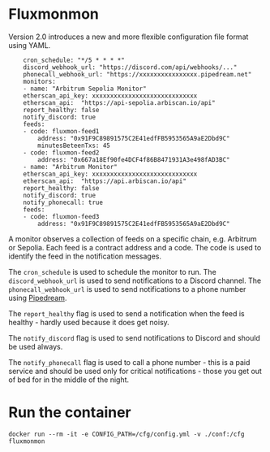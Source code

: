 # Fluxmonmon

Version 2.0 introduces a new and more flexible configuration file format using YAML. 

        cron_schedule: "*/5 * * * *"
        discord_webhook_url: "https://discord.com/api/webhooks/..."
        phonecall_webhook_url: "https://xxxxxxxxxxxxxxxx.pipedream.net"
        monitors:
        - name: "Arbitrum Sepolia Monitor"
        etherscan_api_key: xxxxxxxxxxxxxxxxxxxxxxxxxxxxx
        etherscan_api:  "https://api-sepolia.arbiscan.io/api"
        report_healthy: false
        notify_discord: true
        feeds:
        - code: fluxmon-feed1
            address: "0x91F9C89891575C2E41edfFB5953565A9aE2Dbd9C"
            minutesBeteenTxs: 45
        - code: fluxmon-feed2
            address: "0x667a18Ef90fe4DCF4f86B8471931A3e498fAD3BC"
        - name: "Arbitrum Monitor"
        etherscan_api_key: xxxxxxxxxxxxxxxxxxxxxxxxxxxxx
        etherscan_api:  "https://api.arbiscan.io/api"
        report_healthy: false
        notify_discord: true
        notify_phonecall: true
        feeds:
        - code: fluxmon-feed3
            address: "0x91F9C89891575C2E41edfFB5953565A9aE2Dbd9C"

A monitor observes a collection of feeds on a specific chain, e.g. Arbitrum or Sepolia. Each feed is a contract address and a code. The code is used to identify the feed in the notification messages.

The `cron_schedule` is used to schedule the monitor to run. The `discord_webhook_url` is used to send notifications to a Discord channel. The `phonecall_webhook_url` is used to send notifications to a phone number using [Pipedream](https://pipedream.com/).

The `report_healthy` flag is used to send a notification when the feed is healthy - hardly used because it does get noisy. 

The `notify_discord` flag is used to send notifications to Discord and should be used always.

The `notify_phonecall` flag is used to call a phone number - this is a paid service and should be used only for critical notifications - those you get out of bed for in the middle of the night.

# Run the container

    docker run --rm -it -e CONFIG_PATH=/cfg/config.yml -v ./conf:/cfg fluxmonmon
